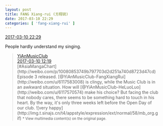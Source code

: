 ```yaml
---
layout: post
title: FANG Xiang-rui (方翔锐)
date: 2017-03-10 22:29
categories: [ 'fang-xiang-rui' ]
---
```


<div class="weibo-info">
  <a href="http://weibo.com/6117583008/Ezc5iFRQh">2017-03-10 22:29</a>
</div>

People hardly understand my singing.

<!-- more -->

> <div class="weibo-post-name">
>   <a href="http://weibo.com/u/6094546964">YiAnMusicClub</a>
> </div>
> <div class="weibo-info">
>   <a href="http://weibo.com/6094546964/Ez85E2mUB">2017-03-10 12:19</a>
> </div>
> [#AsiaMangaChart](http://weibo.com/p/10080853749b797703d2d251a740d8723d47cd) Episode 3 released. [@YiAnMusicClub-FangXiangRui](http://weibo.com/u/6117583008) is clingy, while the Music Club is in an awkward situation. How will [@YiAnMusicClub-HeLuoLuo](http://weibo.com/u/6117570574) make his choice? But facing the club that nobody cares, there seems to be something hard to touch in his heart. By the way, it's only three weeks left before the Open Day of our club. ![very happy](http://img.t.sinajs.cn/t4/appstyle/expression/ext/normal/58/mb_org.gif)  
> <small>* View multimedia content(s) on the original page.</small>
